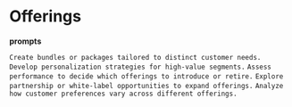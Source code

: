 # Offerings

**prompts**

`Create bundles or packages tailored to distinct customer needs.`
`Develop personalization strategies for high-value segments.`
`Assess performance to decide which offerings to introduce or retire.`
`Explore partnership or white-label opportunities to expand offerings.`
`Analyze how customer preferences vary across different offerings.`